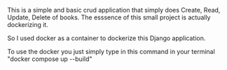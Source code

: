 This is a simple and basic crud application that simply does Create, Read, Update, Delete of books. The esssence of this small project is actually dockerizing it.

So I used docker as a container to dockerize this Django application.

To use the docker you just simply type in this command in your terminal "docker compose up --build"
